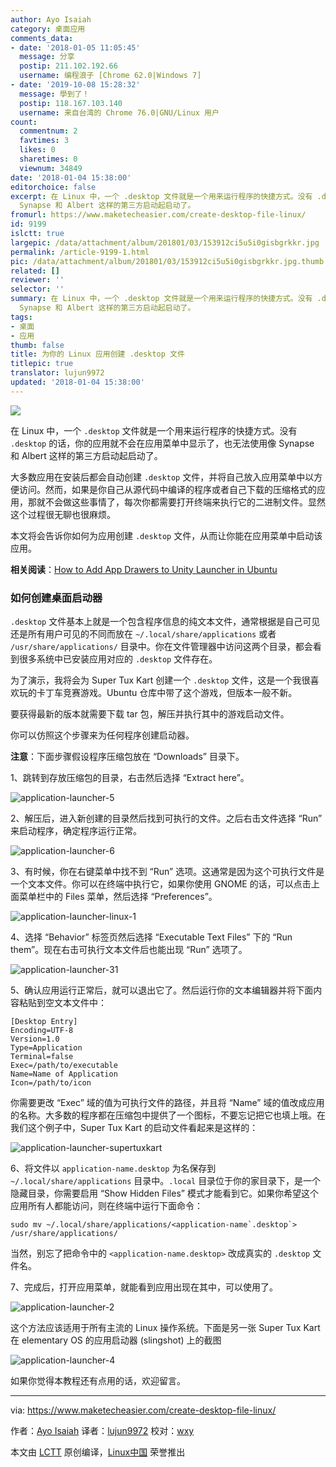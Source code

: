 ```yaml
---
author: Ayo Isaiah
category: 桌面应用
comments_data:
- date: '2018-01-05 11:05:45'
  message: 分享
  postip: 211.102.192.66
  username: 编程浪子 [Chrome 62.0|Windows 7]
- date: '2019-10-08 15:28:32'
  message: 學到了！
  postip: 118.167.103.140
  username: 来自台湾的 Chrome 76.0|GNU/Linux 用户
count:
  commentnum: 2
  favtimes: 3
  likes: 0
  sharetimes: 0
  viewnum: 34849
date: '2018-01-04 15:38:00'
editorchoice: false
excerpt: 在 Linux 中，一个 .desktop 文件就是一个用来运行程序的快捷方式。没有 .desktop 的话，你的应用就不会在应用菜单中显示了，也无法使用像
  Synapse 和 Albert 这样的第三方启动起启动了。
fromurl: https://www.maketecheasier.com/create-desktop-file-linux/
id: 9199
islctt: true
largepic: /data/attachment/album/201801/03/153912ci5u5i0gisbgrkkr.jpg
permalink: /article-9199-1.html
pic: /data/attachment/album/201801/03/153912ci5u5i0gisbgrkkr.jpg.thumb.jpg
related: []
reviewer: ''
selector: ''
summary: 在 Linux 中，一个 .desktop 文件就是一个用来运行程序的快捷方式。没有 .desktop 的话，你的应用就不会在应用菜单中显示了，也无法使用像
  Synapse 和 Albert 这样的第三方启动起启动了。
tags:
- 桌面
- 应用
thumb: false
title: 为你的 Linux 应用创建 .desktop 文件
titlepic: true
translator: lujun9972
updated: '2018-01-04 15:38:00'
---
```


![](/data/attachment/album/201801/03/153912ci5u5i0gisbgrkkr.jpg)


在 Linux 中，一个 `.desktop` 文件就是一个用来运行程序的快捷方式。没有 `.desktop` 的话，你的应用就不会在应用菜单中显示了，也无法使用像 Synapse 和 Albert 这样的第三方启动起启动了。


大多数应用在安装后都会自动创建 `.desktop` 文件，并将自己放入应用菜单中以方便访问。然而，如果是你自己从源代码中编译的程序或者自己下载的压缩格式的应用，那就不会做这些事情了，每次你都需要打开终端来执行它的二进制文件。显然这个过程很无聊也很麻烦。


本文将会告诉你如何为应用创建 `.desktop` 文件，从而让你能在应用菜单中启动该应用。


**相关阅读**：[How to Add App Drawers to Unity Launcher in Ubuntu](https://www.maketecheasier.com/add-app-drawer-unity-launcher-ubuntu/ "How to Add App Drawers to Unity Launcher in Ubuntu")


### 如何创建桌面启动器


`.desktop` 文件基本上就是一个包含程序信息的纯文本文件，通常根据是自己可见还是所有用户可见的不同而放在 `~/.local/share/applications` 或者 `/usr/share/applications/` 目录中。你在文件管理器中访问这两个目录，都会看到很多系统中已安装应用对应的 `.desktop` 文件存在。


为了演示，我将会为 Super Tux Kart 创建一个 `.desktop` 文件，这是一个我很喜欢玩的卡丁车竞赛游戏。Ubuntu 仓库中带了这个游戏，但版本一般不新。


要获得最新的版本就需要下载 tar 包，解压并执行其中的游戏启动文件。


你可以仿照这个步骤来为任何程序创建启动器。


**注意**：下面步骤假设程序压缩包放在 “Downloads” 目录下。


1、跳转到存放压缩包的目录，右击然后选择 “Extract here”。


![application-launcher-5](/data/attachment/album/201801/03/153912p0nch8znz16x0h7v.png "application-launcher-5")


2、解压后，进入新创建的目录然后找到可执行的文件。之后右击文件选择 “Run” 来启动程序，确定程序运行正常。


![application-launcher-6](/data/attachment/album/201801/03/153912zypi7075b57fy07f.png "application-launcher-6")


3、有时候，你在右键菜单中找不到 “Run” 选项。这通常是因为这个可执行文件是一个文本文件。你可以在终端中执行它，如果你使用 GNOME 的话，可以点击上面菜单栏中的 Files 菜单，然后选择 “Preferences”。


![application-launcher-linux-1](/data/attachment/album/201801/03/153913j9zf5z9cef6495p6.png "application-launcher-linux-1")


4、选择 “Behavior” 标签页然后选择 “Executable Text Files” 下的 “Run them”。现在右击可执行文本文件后也能出现 “Run” 选项了。


![application-launcher-31](/data/attachment/album/201801/03/153913pnz3zhi2wgn5w0gg.png "application-launcher-31")


5、确认应用运行正常后，就可以退出它了。然后运行你的文本编辑器并将下面内容粘贴到空文本文件中：



```
[Desktop Entry]
Encoding=UTF-8
Version=1.0
Type=Application
Terminal=false
Exec=/path/to/executable
Name=Name of Application
Icon=/path/to/icon

```

你需要更改 “Exec” 域的值为可执行文件的路径，并且将 “Name” 域的值改成应用的名称。大多数的程序都在压缩包中提供了一个图标，不要忘记把它也填上哦。在我们这个例子中，Super Tux Kart 的启动文件看起来是这样的：


![application-launcher-supertuxkart](/data/attachment/album/201801/03/153913l7xppz2z9dgr81zz.png "application-launcher-supertuxkart")


6、将文件以 `application-name.desktop` 为名保存到 `~/.local/share/applications` 目录中。`.local` 目录位于你的家目录下，是一个隐藏目录，你需要启用 “Show Hidden Files” 模式才能看到它。如果你希望这个应用所有人都能访问，则在终端中运行下面命令：



```
sudo mv ~/.local/share/applications/<application-name`.desktop`> /usr/share/applications/

```

当然，别忘了把命令中的 `<application-name.desktop>` 改成真实的 `.desktop` 文件名。


7、完成后，打开应用菜单，就能看到应用出现在其中，可以使用了。


![application-launcher-2](/data/attachment/album/201801/03/153914euasg9q06j6qqa0w.jpg "application-launcher-2")


这个方法应该适用于所有主流的 Linux 操作系统。下面是另一张 Super Tux Kart 在 elementary OS 的应用启动器 (slingshot) 上的截图


![application-launcher-4](/data/attachment/album/201801/03/153914xrfdtb38s8sy3sc1.jpg "application-launcher-4")


如果你觉得本教程还有点用的话，欢迎留言。




---


via: <https://www.maketecheasier.com/create-desktop-file-linux/>


作者：[Ayo Isaiah](https://www.maketecheasier.com/author/ayoisaiah/) 译者：[lujun9972](https://github.com/lujun9972) 校对：[wxy](https://github.com/wxy)


本文由 [LCTT](https://github.com/LCTT/TranslateProject) 原创编译，[Linux中国](https://linux.cn/) 荣誉推出